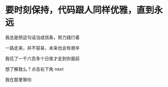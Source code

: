 

 # 要时刻保持，代码跟人同样优雅，直到永远

我总是把这句话当成信条，努力践行着

一路走来，并不容易，未来也会有艰辛

我花了一千六百多个日夜才走到你面前

<!-- 愿自己的所有所学都可以致用 -->

想了解我么？点击右下角 next 

我在那里等你